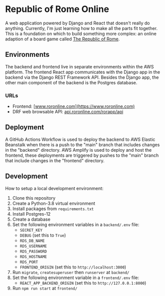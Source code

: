 # Republic of Rome Online

A web application powered by Django and React that doesn't really do anything. Currently, I'm just learning how to make all the parts fit together. This is a foundation on which to build something more complex: an online adaption of a board game called [The Republic of Rome](https://en.wikipedia.org/wiki/Republic_of_Rome_(game)).

## Environments

The backend and frontend live in separate environments within the AWS platform. The frontend React app communicates with the Django app in the backend via the Django REST Framework API. Besides the Django app, the other main component of the backend is the Postgres database.

### URLs

- Frontend: [www.roronline.com](https://www.roronline.com)
- DRF web browsable API: [api.roronline.com/rorapp/api](https://api.roronline.com/rorapp/api)

## Deployment

A GitHub Actions Workflow is used to deploy the backend to AWS Elastic Beanstalk when there is a push to the "main" branch that includes changes in the "backend" directory. AWS Amplify is used to deploy and host the frontend, these deployments are triggered by pushes to the "main" branch that include changes in the "frontend" directory.

## Development

How to setup a local development environment:

1. Clone this repository
2. Create a Python-3.8 virtual environment
3. Install packages from `requirements.txt`
4. Install Postgres-12
5. Create a database
6. Set the following environment variables in a `backend/.env` file:
   - `SECRET_KEY`
   - `DEBUG` (set this to `True`)
   - `RDS_DB_NAME`
   - `RDS_USERNAME`
   - `RDS_PASSWORD`
   - `RDS_HOSTNAME`
   - `RDS_PORT`
   - `FRONTEND_ORIGIN` (set this to `http://localhost:3000`)
7. Run `migrate`, `createsuperuser` then `runserver` at `backend/`
8. Set the following environment variable in a `frontend/.env` file:
   - `REACT_APP_BACKEND_ORIGIN` (set this to `http://127.0.0.1:8000`)
10. Run `npm run start` at `frontend/`
